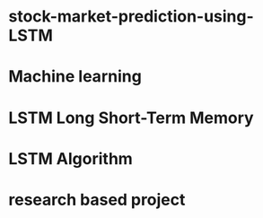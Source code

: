 # stock-market-prediction-using-LSTM
# Machine learning
# LSTM Long Short-Term Memory 
# LSTM Algorithm
# research based project
